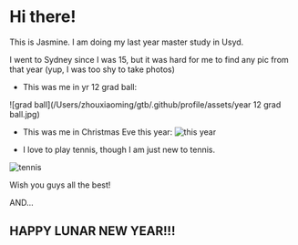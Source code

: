 # Hi there!

This is Jasmine. I am doing my last year master study in Usyd.

I went to Sydney since I was 15, but it was hard for me to find any pic from that year (yup, I was too shy to take photos)

- This was me in yr 12 grad ball:

![grad ball](/Users/zhouxiaoming/gtb/.github/profile/assets/year 12 grad ball.jpg)

- This was me in Christmas Eve this year:
![this year](/Users/zhouxiaoming/gtb/.github/profile/assets/christmas.jpeg)

- I love to play tennis, though I am just new to tennis.

![tennis](/Users/zhouxiaoming/gtb/.github/profile/assets/tennis.jpeg)

Wish you guys all the best! 

AND... 
## HAPPY LUNAR NEW YEAR!!!